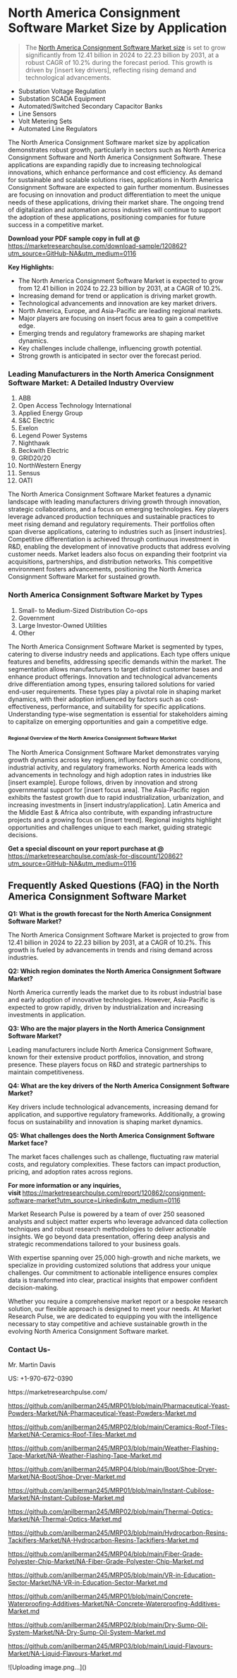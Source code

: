 <h1>North America Consignment Software Market&nbsp;Size by Application</h1><blockquote><p>The <a href="https://marketresearchpulse.com/download-sample/120862?utm_source=GitHub-NA&amp;utm_medium=0116">North America Consignment Software Market size</a> is set to grow significantly from 12.41 billion in 2024 to 22.23 billion by 2031, at a robust CAGR of 10.2% during the forecast period. This growth is driven by [insert key drivers], reflecting rising demand and technological advancements.</p></blockquote><ul><li>Substation Voltage Regulation<li> Substation SCADA Equipment<li> Automated/Switched Secondary Capacitor Banks<li> Line Sensors<li> Volt Metering Sets<li> Automated Line Regulators</li></ul><p>The North America Consignment Software market size by application demonstrates robust growth, particularly in sectors such as North America Consignment Software and North America Consignment Software. These applications are expanding rapidly due to increasing technological innovations, which enhance performance and cost efficiency. As demand for sustainable and scalable solutions rises, applications in North America Consignment Software are expected to gain further momentum. Businesses are focusing on innovation and product differentiation to meet the unique needs of these applications, driving their market share. The ongoing trend of digitalization and automation across industries will continue to support the adoption of these applications, positioning companies for future success in a competitive market.</p><p><strong>Download your PDF sample copy in full at @ </strong><a href="https://marketresearchpulse.com/download-sample/120862?utm_source=GitHub-NA&amp;utm_medium=0116">https://marketresearchpulse.com/download-sample/120862?utm_source=GitHub-NA&amp;utm_medium=0116</a></p><p><strong>Key Highlights: </strong></p><ul><li>The North America Consignment Software Market is expected to grow from 12.41 billion in 2024 to 22.23 billion by 2031, at a CAGR of 10.2%.</li><li>Increasing demand for trend or application is driving market growth.</li><li>Technological advancements and innovation are key market drivers.</li><li>North America, Europe, and Asia-Pacific are leading regional markets.</li><li>Major players are focusing on insert focus area to gain a competitive edge.</li><li>Emerging trends and regulatory frameworks are shaping market dynamics.</li><li>Key challenges include challenge, influencing growth potential.</li><li>Strong growth is anticipated in sector over the forecast period.</li></ul><h3>Leading Manufacturers in the North America Consignment Software Market: A Detailed Industry Overview</h3><ol><li>ABB</li><li>Open Access Technology International</li><li>Applied Energy Group</li><li>S&C Electric</li><li>Exelon</li><li>Legend Power Systems</li><li>Nighthawk</li><li>Beckwith Electric</li><li>GRID20/20</li><li>NorthWestern Energy</li><li>Sensus</li><li>OATI</li></ol><div class="flex max-w-full flex-col flex-grow"><div class="min-h-8 text-message flex w-full flex-col items-end gap-2 whitespace-normal break-words [.text-message+&amp;]:mt-5" dir="auto" data-message-author-role="assistant" data-message-id="fd8432e4-4910-450d-b182-61b7bfb0a01f" data-message-model-slug="gpt-4o"><div class="flex w-full flex-col gap-1 empty:hidden first:pt-[3px]"><div class="markdown prose w-full break-words dark:prose-invert light"><p>The North America Consignment Software Market features a dynamic landscape with leading manufacturers driving growth through innovation, strategic collaborations, and a focus on emerging technologies. Key players leverage advanced production techniques and sustainable practices to meet rising demand and regulatory requirements. Their portfolios often span diverse applications, catering to industries such as [insert industries]. Competitive differentiation is achieved through continuous investment in R&amp;D, enabling the development of innovative products that address evolving customer needs. Market leaders also focus on expanding their footprint via acquisitions, partnerships, and distribution networks. This competitive environment fosters advancements, positioning the North America Consignment Software Market for sustained growth.</p></div></div></div></div><h3>North America Consignment Software Market by Types</h3><ol><li>Small- to Medium-Sized Distribution Co-ops<li> Government<li> Large Investor-Owned Utilities<li> Other</li></ol><div class="flex max-w-full flex-col flex-grow"><div class="min-h-8 text-message flex w-full flex-col items-end gap-2 whitespace-normal break-words [.text-message+&amp;]:mt-5" dir="auto" data-message-author-role="assistant" data-message-id="084470be-0bb7-4664-bddf-5156b4f41249" data-message-model-slug="gpt-4o-mini"><div class="flex w-full flex-col gap-1 empty:hidden first:pt-[3px]"><div class="markdown prose w-full break-words dark:prose-invert light"><p>The North America Consignment Software Market is segmented by types, catering to diverse industry needs and applications. Each type offers unique features and benefits, addressing specific demands within the market. The segmentation allows manufacturers to target distinct customer bases and enhance product offerings. Innovation and technological advancements drive differentiation among types, ensuring tailored solutions for varied end-user requirements. These types play a pivotal role in shaping market dynamics, with their adoption influenced by factors such as cost-effectiveness, performance, and suitability for specific applications. Understanding type-wise segmentation is essential for stakeholders aiming to capitalize on emerging opportunities and gain a competitive edge.</p></div></div></div></div><h3><span style="font-size: 11px;">Regional Overview of the North America Consignment Software Market</span></h3><div class="flex max-w-full flex-col flex-grow"><div class="min-h-8 text-message flex w-full flex-col items-end gap-2 whitespace-normal break-words [.text-message+&amp;]:mt-5" dir="auto" data-message-author-role="assistant" data-message-id="e9038762-ce64-4e30-91c9-9bd413514231" data-message-model-slug="gpt-4o-mini"><div class="flex w-full flex-col gap-1 empty:hidden first:pt-[3px]"><div class="markdown prose w-full break-words dark:prose-invert light"><p>The North America Consignment Software Market demonstrates varying growth dynamics across key regions, influenced by economic conditions, industrial activity, and regulatory frameworks. North America leads with advancements in technology and high adoption rates in industries like [insert example]. Europe follows, driven by innovation and strong governmental support for [insert focus area]. The Asia-Pacific region exhibits the fastest growth due to rapid industrialization, urbanization, and increasing investments in [insert industry/application]. Latin America and the Middle East &amp; Africa also contribute, with expanding infrastructure projects and a growing focus on [insert trend]. Regional insights highlight opportunities and challenges unique to each market, guiding strategic decisions.</p></div></div></div></div><p><strong>Get a special discount on your report purchase at @ </strong><a href="https://marketresearchpulse.com/ask-for-discount/120862?utm_source=GitHub-NA&amp;utm_medium=0116">https://marketresearchpulse.com/ask-for-discount/120862?utm_source=GitHub-NA&amp;utm_medium=0116</a></p><h2>Frequently Asked Questions (FAQ) in the North America Consignment Software Market</h2><p><strong>Q1: What is the growth forecast for the North America Consignment Software Market?</strong></p><p>The North America Consignment Software Market is projected to grow from 12.41 billion in 2024 to 22.23 billion by 2031, at a CAGR of 10.2%. This growth is fueled by advancements in trends and rising demand across industries.</p><p><strong>Q2: Which region dominates the North America Consignment Software Market?</strong></p><p>North America currently leads the market due to its robust industrial base and early adoption of innovative technologies. However, Asia-Pacific is expected to grow rapidly, driven by industrialization and increasing investments in application.</p><p><strong>Q3: Who are the major players in the North America Consignment Software Market?</strong></p><p>Leading manufacturers include North America Consignment Software, known for their extensive product portfolios, innovation, and strong presence. These players focus on R&amp;D and strategic partnerships to maintain competitiveness.</p><p><strong>Q4: What are the key drivers of the North America Consignment Software Market?</strong></p><p>Key drivers include technological advancements, increasing demand for application, and supportive regulatory frameworks. Additionally, a growing focus on sustainability and innovation is shaping market dynamics.</p><p><strong>Q5: What challenges does the North America Consignment Software Market face?</strong></p><p>The market faces challenges such as challenge, fluctuating raw material costs, and regulatory complexities. These factors can impact production, pricing, and adoption rates across regions.</p><p><strong>For more information or any inquiries, visit&nbsp;</strong><a href="https://marketresearchpulse.com/report/120862/consignment-software-market?utm_source=Linkedin&utm_medium=0116">https://marketresearchpulse.com/report/120862/consignment-software-market?utm_source=Linkedin&utm_medium=0116</a></p><p>Market Research Pulse is powered by a team of over 250 seasoned analysts and subject matter experts who leverage advanced data collection techniques and robust research methodologies to deliver actionable insights. We go beyond data presentation, offering deep analysis and strategic recommendations tailored to your business goals.</p><p>With expertise spanning over 25,000 high-growth and niche markets, we specialize in providing customized solutions that address your unique challenges. Our commitment to actionable intelligence ensures complex data is transformed into clear, practical insights that empower confident decision-making.</p><p>Whether you require a comprehensive market report or a bespoke research solution, our flexible approach is designed to meet your needs. At Market Research Pulse, we are dedicated to equipping you with the intelligence necessary to stay competitive and achieve sustainable growth in the evolving North America Consignment Software market.</p><h3><strong>Contact Us-</strong></h3><p>Mr. Martin Davis</p><p>US: +1-970-672-0390</p><p>https://marketresearchpulse.com/</p><p><a href="https://github.com/anilberman245/MRP01/blob/main/Pharmaceutical-Yeast-Powders-Market/NA-Pharmaceutical-Yeast-Powders-Market.md">https://github.com/anilberman245/MRP01/blob/main/Pharmaceutical-Yeast-Powders-Market/NA-Pharmaceutical-Yeast-Powders-Market.md</a></p><p><a href="https://github.com/anilberman245/MRP02/blob/main/Ceramics-Roof-Tiles-Market/NA-Ceramics-Roof-Tiles-Market.md">https://github.com/anilberman245/MRP02/blob/main/Ceramics-Roof-Tiles-Market/NA-Ceramics-Roof-Tiles-Market.md</a></p><p><a href="https://github.com/anilberman245/MRP03/blob/main/Weather-Flashing-Tape-Market/NA-Weather-Flashing-Tape-Market.md">https://github.com/anilberman245/MRP03/blob/main/Weather-Flashing-Tape-Market/NA-Weather-Flashing-Tape-Market.md</a></p><p><a href="https://github.com/anilberman245/MRP04/blob/main/Boot/Shoe-Dryer-Market/NA-Boot/Shoe-Dryer-Market.md">https://github.com/anilberman245/MRP04/blob/main/Boot/Shoe-Dryer-Market/NA-Boot/Shoe-Dryer-Market.md</a></p><p><a href="https://github.com/anilberman245/MRP01/blob/main/Instant-Cubilose-Market/NA-Instant-Cubilose-Market.md">https://github.com/anilberman245/MRP01/blob/main/Instant-Cubilose-Market/NA-Instant-Cubilose-Market.md</a></p><p><a href="https://github.com/anilberman245/MRP02/blob/main/Thermal-Optics-Market/NA-Thermal-Optics-Market.md">https://github.com/anilberman245/MRP02/blob/main/Thermal-Optics-Market/NA-Thermal-Optics-Market.md</a></p><p><a href="https://github.com/anilberman245/MRP03/blob/main/Hydrocarbon-Resins-Tackifiers-Market/NA-Hydrocarbon-Resins-Tackifiers-Market.md">https://github.com/anilberman245/MRP03/blob/main/Hydrocarbon-Resins-Tackifiers-Market/NA-Hydrocarbon-Resins-Tackifiers-Market.md</a></p><p><a href="https://github.com/anilberman245/MRP04/blob/main/Fiber-Grade-Polyester-Chip-Market/NA-Fiber-Grade-Polyester-Chip-Market.md">https://github.com/anilberman245/MRP04/blob/main/Fiber-Grade-Polyester-Chip-Market/NA-Fiber-Grade-Polyester-Chip-Market.md</a></p><p><a href="https://github.com/anilberman245/MRP05/blob/main/VR-in-Education-Sector-Market/NA-VR-in-Education-Sector-Market.md">https://github.com/anilberman245/MRP05/blob/main/VR-in-Education-Sector-Market/NA-VR-in-Education-Sector-Market.md</a></p><p><a href="https://github.com/anilberman245/MRP01/blob/main/Concrete-Waterproofing-Additives-Market/NA-Concrete-Waterproofing-Additives-Market.md">https://github.com/anilberman245/MRP01/blob/main/Concrete-Waterproofing-Additives-Market/NA-Concrete-Waterproofing-Additives-Market.md</a></p><p><a href="https://github.com/anilberman245/MRP02/blob/main/Dry-Sump-Oil-System-Market/NA-Dry-Sump-Oil-System-Market.md">https://github.com/anilberman245/MRP02/blob/main/Dry-Sump-Oil-System-Market/NA-Dry-Sump-Oil-System-Market.md</a></p><p><a href="https://github.com/anilberman245/MRP03/blob/main/Liquid-Flavours-Market/NA-Liquid-Flavours-Market.md">https://github.com/anilberman245/MRP03/blob/main/Liquid-Flavours-Market/NA-Liquid-Flavours-Market.md</a></p>
![Uploading image.png…]()
